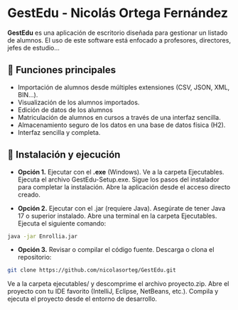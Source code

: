 # GestEdu - Nicolás Ortega Fernández

**GestEdu** es una aplicación de escritorio diseñada para gestionar un listado de alumnos. El uso de este software está enfocado a profesores, directores, jefes de estudio... 

## 🚀 Funciones principales

* Importación de alumnos desde múltiples extensiones (CSV, JSON, XML, BIN...).
* Visualización de los alumnos importados.
* Edición de datos de los alumnos
* Matriculación de alumnos en cursos a través de una interfaz sencilla.
* Almacenamiento seguro de los datos en una base de datos física (H2).
* Interfaz sencilla y completa.

## 📝 Instalación y ejecución

- **__Opción 1.__**  Ejecutar con el **.exe** (Windows).
Ve a la carpeta Ejecutables. Ejecuta el archivo GestEdu-Setup.exe. Sigue los pasos del instalador para completar la instalación. Abre la aplicación desde el acceso directo creado.

- **__Opción 2.__** Ejecutar con el .jar (requiere Java). Asegúrate de tener Java 17 o superior instalado. Abre una terminal en la carpeta Ejecutables. Ejecuta el siguiente comando:
```bash
java -jar Enrollia.jar
```

- **__Opción 3.__** Revisar o compilar el código fuente. Descarga o clona el repositorio:

```bash
git clone https://github.com/nicolasorteg/GestEdu.git
```
Ve a la carpeta ejecutables/ y descomprime el archivo proyecto.zip. Abre el proyecto con tu IDE favorito (IntelliJ, Eclipse, NetBeans, etc.). Compila y ejecuta el proyecto desde el entorno de desarrollo.
